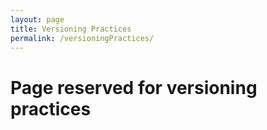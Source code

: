 ```yaml
---
layout: page
title: Versioning Practices
permalink: /versioningPractices/
---
```



# Page reserved for versioning practices



